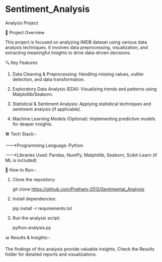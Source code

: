 # Sentiment_Analysis

Analysis Project

📌 Project Overview

This project is focused on analyzing IMDB dataset  using various data analysis techniques. It involves data preprocessing, visualization, and extracting meaningful insights to drive data-driven decisions.

🔍 Key Features

 1. Data Cleaning & Preprocessing: Handling missing values, outlier detection, and data transformation.

 2. Exploratory Data Analysis (EDA): Visualizing trends and patterns using Matplotlib/Seaborn.

 3. Statistical & Sentiment Analysis: Applying statistical techniques and sentiment analysis (if applicable).

 4. Machine Learning Models (Optional): Implementing predictive models for deeper insights.

🛠 Tech Stack:-

--->Programming Language: Python

--->Libraries Used: Pandas, NumPy, Matplotlib, Seaborn, Scikit-Learn (if ML is included)

🚀 How to Run:-

1. Clone the repository:

    git clone https://github.com/Pratham-2512/Sentimental_Analysis
   
2. Install dependencies:

    pip install -r requirements.txt
   
3. Run the analysis script:

    python analysis.py

📊 Results & Insights:-

The findings of this analysis provide valuable insights. Check the Results folder for detailed reports and visualizations.
